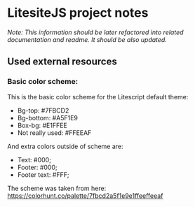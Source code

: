 # LitesiteJS project notes
*Note: This information should be later refactored into related documentation and readme. It should be also updated.*

## Used external resources

### Basic color scheme:
This is the basic color scheme for the Litescript default theme:
- Bg-top: #7FBCD2
- Bg-bottom: #A5F1E9
- Box-bg: #E1FFEE
- Not really used: #FFEEAF

And extra colors outside of scheme are:
- Text: #000;
- Footer: #000;
- Footer text: #FFF;

The scheme was taken from here: https://colorhunt.co/palette/7fbcd2a5f1e9e1ffeeffeeaf

